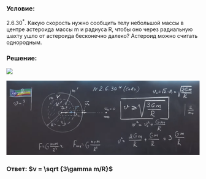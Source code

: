 ###  Условие: 

$2.6.30^*.$ Какую скорость нужно сообщить телу небольшой массы в центре астероида массы m и радиуса R, чтобы оно через радиальную шахту ушло от астероида бесконечно далеко? Астероид можно считать однородным. 

###  Решение: 

![](https://www.youtube.com/embed/l8VJsu9afRc) 

![|1780x689, 67%](../../img/2.6.30/01.png) 

###  Ответ: $v = \sqrt {3\gamma m/R}$ 

### 
